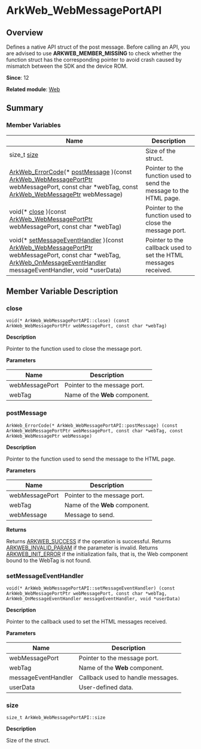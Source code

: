 # ArkWeb_WebMessagePortAPI


## Overview

Defines a native API struct of the post message. Before calling an API, you are advised to use **ARKWEB_MEMBER_MISSING** to check whether the function struct has the corresponding pointer to avoid crash caused by mismatch between the SDK and the device ROM.

**Since**: 12

**Related module**: [Web](_web.md)


## Summary


### Member Variables

| Name| Description|
| -------- | -------- |
| size_t [size](#size) | Size of the struct. |
| [ArkWeb_ErrorCode](_web.md#arkweb_errorcode)(\* [postMessage](#postmessage) )(const [ArkWeb_WebMessagePortPtr](_web.md#arkweb_webmessageportptr) webMessagePort, const char \*webTag, const [ArkWeb_WebMessagePtr](_web.md#arkweb_webmessageptr) webMessage) | Pointer to the function used to send the message to the HTML page. |
| void(\* [close](#close) )(const [ArkWeb_WebMessagePortPtr](_web.md#arkweb_webmessageportptr) webMessagePort, const char \*webTag) | Pointer to the function used to close the message port. |
| void(\* [setMessageEventHandler](#setmessageeventhandler) )(const [ArkWeb_WebMessagePortPtr](_web.md#arkweb_webmessageportptr) webMessagePort, const char \*webTag, [ArkWeb_OnMessageEventHandler](_web.md#arkweb_onmessageeventhandler) messageEventHandler, void \*userData) | Pointer to the callback used to set the HTML messages received. |


## Member Variable Description


### close

```
void(* ArkWeb_WebMessagePortAPI::close) (const ArkWeb_WebMessagePortPtr webMessagePort, const char *webTag)
```
**Description**

Pointer to the function used to close the message port.

**Parameters**

| Name| Description|
| -------- | -------- |
| webMessagePort | Pointer to the message port. |
| webTag | Name of the **Web** component. |


### postMessage

```
ArkWeb_ErrorCode(* ArkWeb_WebMessagePortAPI::postMessage) (const ArkWeb_WebMessagePortPtr webMessagePort, const char *webTag, const ArkWeb_WebMessagePtr webMessage)
```
**Description**

Pointer to the function used to send the message to the HTML page.

**Parameters**

| Name| Description|
| -------- | -------- |
| webMessagePort | Pointer to the message port. |
| webTag | Name of the **Web** component. |
| webMessage | Message to send. |

**Returns**

  Returns [ARKWEB_SUCCESS](_web.md) if the operation is successful. Returns [ARKWEB_INVALID_PARAM](_web.md) if the parameter is invalid. Returns [ARKWEB_INIT_ERROR](_web.md) if the initialization fails, that is, the Web component bound to the WebTag is not found.


### setMessageEventHandler

```
void(* ArkWeb_WebMessagePortAPI::setMessageEventHandler) (const ArkWeb_WebMessagePortPtr webMessagePort, const char *webTag, ArkWeb_OnMessageEventHandler messageEventHandler, void *userData)
```
**Description**

Pointer to the callback used to set the HTML messages received.

**Parameters**

| Name| Description|
| -------- | -------- |
| webMessagePort | Pointer to the message port. |
| webTag | Name of the **Web** component. |
| messageEventHandler | Callback used to handle messages. |
| userData | User-defined data. |


### size

```
size_t ArkWeb_WebMessagePortAPI::size
```
**Description**

Size of the struct.

<!--no_check-->
